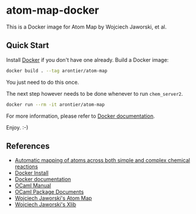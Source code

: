 # atom-map-docker

This is a Docker image for Atom Map by Wojciech Jaworski, et al.

## Quick Start

Install [Docker](https://docs.docker.com/install/) if you don't have one already.
Build a Docker image:

```bash
docker build . --tag arontier/atom-map
```

You just need to do this once. 

The next step however needs to be done whenever to run `chem_server2`.

```bash
docker run --rm -it arontier/atom-map
```

For more information, please refer to [Docker documentation](https://docs.docker.com/).

Enjoy. :-)

## References

* [Automatic mapping of atoms across both simple and complex chemical reactions](https://www.nature.com/articles/s41467-019-09440-2)
* [Docker Install](https://docs.docker.com/install/)
* [Docker documentation](https://docs.docker.com/)
* [OCaml Manual](http://caml.inria.fr/pub/docs/manual-ocaml/)
* [OCaml Package Documents](https://opam.ocaml.org/packages/)
* [Wojciech Jaworski's Atom Map](https://github.com/w-jaworski/AtomMap)
* [Wojciech Jaworski's Xlib](https://github.com/w-jaworski/xlib)
